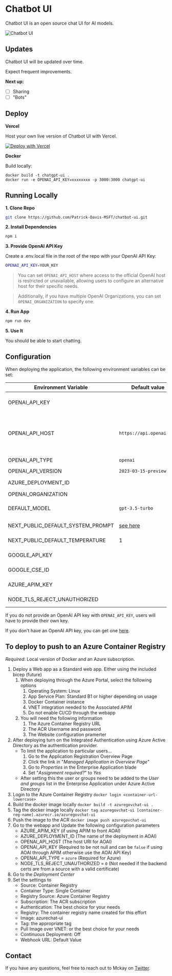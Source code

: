# Chatbot UI

Chatbot UI is an open source chat UI for AI models.

![Chatbot UI](./public/screenshots/screenshot-0402023.jpg)

## Updates

Chatbot UI will be updated over time.

Expect frequent improvements.

**Next up:**

- [ ] Sharing
- [ ] "Bots"

## Deploy

**Vercel**

Host your own live version of Chatbot UI with Vercel.

[![Deploy with Vercel](https://vercel.com/button)](https://vercel.com/new/clone?repository-url=https%3A%2F%2Fgithub.com%2FPatrick-Davis-MSFT%2Fchatbot-ui)

**Docker**

Build locally:

```shell
docker build -t chatgpt-ui .
docker run -e OPENAI_API_KEY=xxxxxxxx -p 3000:3000 chatgpt-ui
```


## Running Locally

**1. Clone Repo**

```bash
git clone https://github.com/Patrick-Davis-MSFT/chatbot-ui.git
```

**2. Install Dependencies**

```bash
npm i
```

**3. Provide OpenAI API Key**

Create a .env.local file in the root of the repo with your OpenAI API Key:

```bash
OPENAI_API_KEY=YOUR_KEY
```

> You can set `OPENAI_API_HOST` where access to the official OpenAI host is restricted or unavailable, allowing users to configure an alternative host for their specific needs.

> Additionally, if you have multiple OpenAI Organizations, you can set `OPENAI_ORGANIZATION` to specify one.

**4. Run App**

```bash
npm run dev
```

**5. Use It**

You should be able to start chatting.

## Configuration

When deploying the application, the following environment variables can be set:

| Environment Variable              | Default value                  | Description                                                                                                                               |
| --------------------------------- | ------------------------------ | ----------------------------------------------------------------------------------------------------------------------------------------- |
| OPENAI_API_KEY                    |                                | The default API key used for authentication with OpenAI. Set this to a fake value when using APIM.                                                                                   |
| OPENAI_API_HOST                   | `https://api.openai.com`       | The base url, for Azure use `https://<endpoint>.openai.azure.com`. If using APIM enter the URI of the APIM instance. When using APIM set to the APIM URL for the Azure Open AI.|
| OPENAI_API_TYPE                   | `openai`                       | The API type, options are `openai` or `azure`                                                                                             |
| OPENAI_API_VERSION                | `2023-03-15-preview`           | Only applicable for Azure OpenAI                                                                                                          |
| AZURE_DEPLOYMENT_ID               |                                | Needed when Azure OpenAI, Ref [Azure OpenAI API](https://learn.microsoft.com/zh-cn/azure/cognitive-services/openai/reference#completions) |
| OPENAI_ORGANIZATION               |                                | Your OpenAI organization ID                                                                                                               |
| DEFAULT_MODEL                     | `gpt-3.5-turbo`                | The default model to use on new conversations, for Azure use `gpt-35-turbo`                                                               |
| NEXT_PUBLIC_DEFAULT_SYSTEM_PROMPT | [see here](utils/app/const.ts) | The default system prompt to use on new conversations                                                                                     |
| NEXT_PUBLIC_DEFAULT_TEMPERATURE   | 1                              | The default temperature to use on new conversations                                                                                       |
| GOOGLE_API_KEY                    |                                | See [Custom Search JSON API documentation][GCSE]                                                                                          |
| GOOGLE_CSE_ID                     |                                | See [Custom Search JSON API documentation][GCSE]                                                                                          |
| AZURE_APIM_KEY | | Required if using APIM. Use the subscription key if needed.
| NODE_TLS_REJECT_UNAUTHORIZED | | Set to `0` if using a self signed cert to prevent TLS errors.|

If you do not provide an OpenAI API key with `OPENAI_API_KEY`, users will have to provide their own key.

If you don't have an OpenAI API key, you can get one [here](https://platform.openai.com/account/api-keys).

## To deploy to push to an Azure Container Registry
<i>Required</i>: Local version of Docker and an Azure subscription. 

1. Deploy a Web app as a Standard web app. Either using the included bicep (future)
    1. When deploying through the Azure Portal, select the following options
        1. Operating System: Linux
        1. App Service Plan: Standard B1 or higher depending on usage
        1. Docker Container instance
        1. VNET integration needed to the Associated APIM
        1. Do not enable CI/CD through  the webapp
    1. You will need the following information
        1. The Azure Container Registry URL 
        1. The ACR Username and password
        1. The Website configuration pramerter
1. After deploying turn on the Integrated Authentication using Azure Active Directory as the authentication provider. 
    * To limit the application to particular users...
        1. Go to the Application Registration Overview Page
        1. Click the link in "<i>Managed Application in Overview Page</i>"
        1. Go to <i>Properties</i> in the Enterprise Application blade
        1. Set "<i>Assignment required?</i>" to <i>Yes</i>
    * After setting this the user or groups need to be added to the <i>User and groups</i> list in the Enterprise Application under Azure Active Directory
1. Login to the Azure Container Registry `docker login <container-url-lowercase>`
1. Build the docker image locally `docker build -t azuregovchat-ui .`
1. Tag the docker image locally `docker tag azuregovchat-ui [container-reg-name].azurecr.io/azuregovchat-ui`
1. Push the image to the ACR `docker image push azuregovchat-ui`
1. Go to the webapp and Update the following configuration parameters
    * AZURE_APIM_KEY (if using APIM to front AOAI)
    * AZURE_DEPLOYMENT_ID (The name of the deployment in AOAI)
    * OPENAI_API_HOST (The host URI for AOAI)
    * OPENAI_API_KEY (Required to be not null and can be `false` if using AOAI through APIM otherwise use the AOAI API Key)
    * OPENAI_API_TYPE = `azure` (Required for Azure)
    * NODE_TLS_REJECT_UNAUTHORIZED = `0` (Not needed if the backend certs are from a source with a valid certificate)
1. Go to the <i>Deployment Center</i>
1. Set the settings to 
    * Source: Container Registry
    * Container Type: Single Container
    * Registry Source: Azure Container Registry
    * Subscription: The ACR subscription
    * Authentication: The best choice for your needs
    * Registry: The container registry name created for this effort
    * Image: azurechat-ui
    * Tag: the appropriate tag
    * Pull Image over VNET: or the best choice for your needs
    * Continuous Deployment: Off
    * Webhook URL: Default Value

## Contact

If you have any questions, feel free to reach out to Mckay on [Twitter](https://twitter.com/mckaywrigley).

[GCSE]: https://developers.google.com/custom-search/v1/overview
